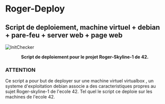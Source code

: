 # Roger-Deploy
## Script de deploiement, machine virtuel + debian + pare-feu + server web + page web
![InitChecker](https://zupimages.net/up/19/03/cqkj.png)
<p align="center">
  <b>Script de deploiement pour le projet Roger-Skyline-1 de 42.</b><br>
</p>

### ATTENTION
Ce script a pour but de deployer sur une machine virtuel virtualbox , un systeme d'exploitation debian associe a des caracteristiques propres au sujet Roger-skyline-1 de l'ecole 42.
Tel quel le script ce deploie sur les machines de l'ecole 42.
